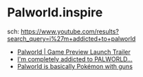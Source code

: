 # Palworld.inspire
sch: https://www.youtube.com/results?search_query=i%27m+addicted+to+palworld

- [Palworld | Game Preview Launch Trailer](https://youtu.be/uV0zfAwazcs)
- [I'm completely addicted to PALWORLD...](https://youtu.be/VcJQVUwBRuA)
- [Palworld is basically Pokémon with guns](https://youtu.be/Fxiakdsz5fI)
